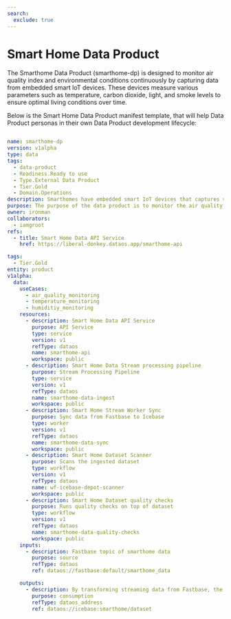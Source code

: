 ```yaml
---
search:
  exclude: true
---
```


# Smart Home Data Product
The Smarthome Data Product (smarthome-dp) is designed to monitor air quality index and environmental conditions continuously by capturing data from embedded smart IoT devices. These devices measure various parameters such as temperature, carbon dioxide, light, and smoke levels to ensure optimal living conditions over time.

Below is the Smart Home Data Product manifest template, that will help Data Product personas in their own Data Product development lifecycle:

```yaml

name: smarthome-dp
version: v1alpha
type: data
tags:
  - data-product
  - Readiness.Ready to use
  - Type.External Data Product
  - Tier.Gold
  - Domain.Operations
description: Smarthomes have embedded smart IoT devices that captures various data points such as temperature, carbon dioxide, light and smoke levels, so that over tiime 
purpose: The purpose of the data product is to monitor the air quality index and environmental conditions continuously and monitor temperature and humiditiy.
owner: ironman
collaborators:
  - iamgroot
refs:
  - title: Smart Home Data API Service
    href: https://liberal-donkey.dataos.app/smarthome-api

tags:
  - Tier.Gold
entity: product
v1alpha:
  data:
    useCases:
      - air_quality_monitoring
      - temperature_monitoring
      - humiditiy_monitoring
    resources:
      - description: Smart Home Data API Service
        purpose: API Service
        type: service
        version: v1
        refType: dataos
        name: smarthome-api
        workspace: public
      - description: Smart Home Data Stream processing pipeline
        purpose: Stream Processing Pipeline
        type: service
        version: v1
        refType: dataos
        name: smarthome-data-ingest
        workspace: public
      - description: Smart Home Stream Worker Sync
        purpose: Sync data from Fastbase to Icebase
        type: worker
        version: v1
        refType: dataos
        name: smarthome-data-sync
        workspace: public
      - description: Smart Home Dataset Scanner
        purpose: Scans the ingested dataset
        type: workflow
        version: v1
        refType: dataos
        name: wf-icebase-depot-scanner
        workspace: public
      - description: Smart Home Dataset quality checks
        purpose: Runs quality checks on top of dataset
        type: workflow
        version: v1
        refType: dataos
        name: smarthome-data-quality-checks
        workspace: public
    inputs:
      - description: Fastbase topic of smarthome data
        purpose: source
        refType: dataos
        ref: dataos://fastbase:default/smarthome_data

    outputs:
      - description: By transforming streaming data from Fastbase, the output is created
        purpose: consumption
        refType: dataos_address
        ref: dataos://icebase:smarthome/dataset

```